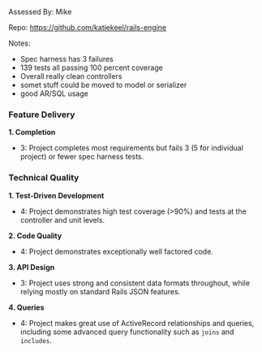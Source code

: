 Assessed By: Mike

Repo: https://github.com/katiekeel/rails-engine

Notes:
* Spec harness has 3 failures
* 139 tests all passing 100 percent coverage
* Overall really clean controllers
* somet stuff could be moved to model or serializer
* good AR/SQL usage


### Feature Delivery

**1. Completion**

* 3: Project completes most requirements but fails 3 (5 for individual project) or fewer spec harness tests.

### Technical Quality

**1. Test-Driven Development**

* 4: Project demonstrates high test coverage (>90%) and tests at the controller and unit levels.

**2. Code Quality**

* 4: Project demonstrates exceptionally well factored code.

**3. API Design**

* 3: Project uses strong and consistent data formats throughout, while relying mostly on standard Rails JSON features.

**4. Queries**

* 4: Project makes great use of ActiveRecord relationships and queries, including some advanced query functionality such as `joins` and `includes`.
